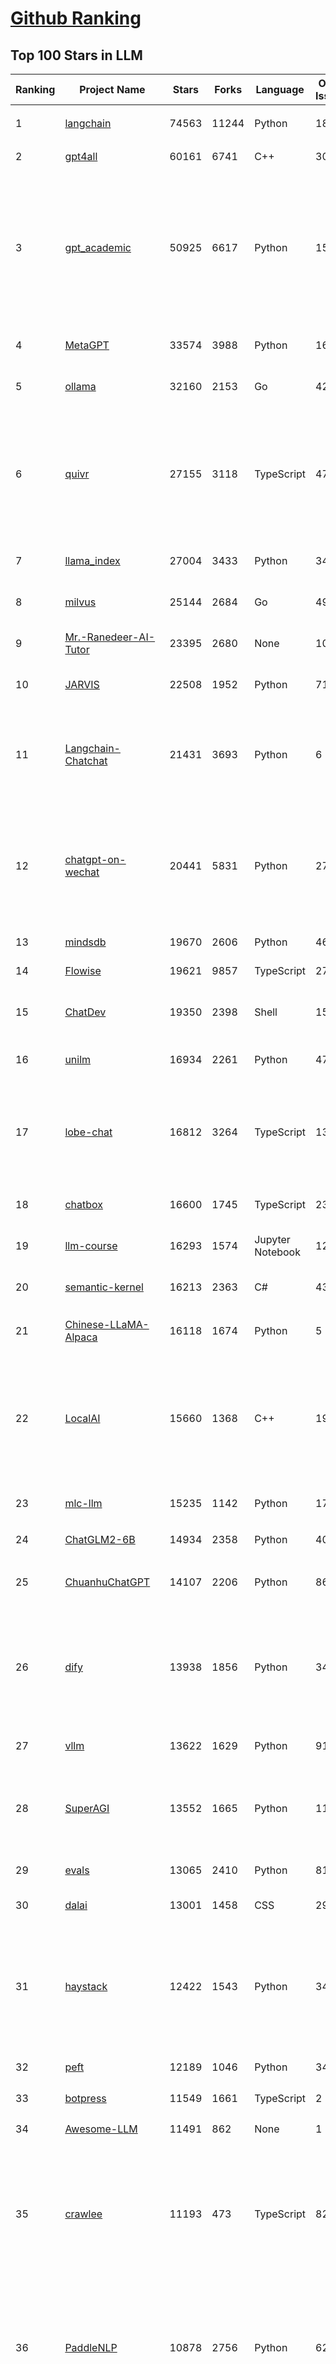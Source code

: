 [Github Ranking](../README.md)
==========

## Top 100 Stars in LLM

| Ranking | Project Name | Stars | Forks | Language | Open Issues | Description | Last Commit |
| ------- | ------------ | ----- | ----- | -------- | ----------- | ----------- | ----------- |
| 1 | [langchain](https://github.com/langchain-ai/langchain) | 74563 | 11244 | Python | 1826 | ⚡ Building applications with LLMs through composability ⚡ | 2024-01-22T02:42:01Z |
| 2 | [gpt4all](https://github.com/nomic-ai/gpt4all) | 60161 | 6741 | C++ | 308 | gpt4all: open-source LLM chatbots that you can run anywhere | 2024-01-22T00:53:55Z |
| 3 | [gpt_academic](https://github.com/binary-husky/gpt_academic) | 50925 | 6617 | Python | 157 | 为GPT/GLM等LLM大语言模型提供实用化交互接口，特别优化论文阅读/润色/写作体验，模块化设计，支持自定义快捷按钮&函数插件，支持Python和C++等项目剖析&自译解功能，PDF/LaTex论文翻译&总结功能，支持并行问询多种LLM模型，支持chatglm3等本地模型。接入通义千问, deepseekcoder, 讯飞星火, 文心一言, llama2, rwkv, claude2, moss等。 | 2024-01-21T16:08:16Z |
| 4 | [MetaGPT](https://github.com/geekan/MetaGPT) | 33574 | 3988 | Python | 169 | 🌟 The Multi-Agent Framework: Given one line Requirement, return PRD, Design, Tasks, Repo | 2024-01-22T03:04:17Z |
| 5 | [ollama](https://github.com/jmorganca/ollama) | 32160 | 2153 | Go | 422 | Get up and running with Llama 2, Mistral, and other large language models locally. | 2024-01-22T00:14:12Z |
| 6 | [quivr](https://github.com/StanGirard/quivr) | 27155 | 3118 | TypeScript | 47 | Your GenAI Second Brain 🧠  A personal productivity assistant (RAG) ⚡️🤖 Chat with your docs (PDF, CSV, ...)  & apps using Langchain, GPT 3.5 / 4 turbo, Private, Anthropic, VertexAI, Ollama, LLMs, that you can share with users !  Local & Private alternative to OpenAI GPTs & ChatGPT powered by retrieval-augmented generation. | 2024-01-22T03:02:18Z |
| 7 | [llama_index](https://github.com/run-llama/llama_index) | 27004 | 3433 | Python | 348 | LlamaIndex (formerly GPT Index) is a data framework for your LLM applications | 2024-01-22T02:24:34Z |
| 8 | [milvus](https://github.com/milvus-io/milvus) | 25144 | 2684 | Go | 493 | A cloud-native vector database, storage for next generation AI applications | 2024-01-22T03:05:47Z |
| 9 | [Mr.-Ranedeer-AI-Tutor](https://github.com/JushBJJ/Mr.-Ranedeer-AI-Tutor) | 23395 | 2680 | None | 10 | A GPT-4 AI Tutor Prompt for customizable personalized learning experiences. | 2023-11-18T21:18:14Z |
| 10 | [JARVIS](https://github.com/microsoft/JARVIS) | 22508 | 1952 | Python | 71 | JARVIS, a system to connect LLMs with ML community. Paper: https://arxiv.org/pdf/2303.17580.pdf | 2024-01-15T03:26:37Z |
| 11 | [Langchain-Chatchat](https://github.com/chatchat-space/Langchain-Chatchat) | 21431 | 3693 | Python | 6 | Langchain-Chatchat（原Langchain-ChatGLM）基于 Langchain 与 ChatGLM 等语言模型的本地知识库问答 \| Langchain-Chatchat (formerly langchain-ChatGLM), local knowledge based LLM (like ChatGLM) QA app with langchain  | 2024-01-22T02:46:46Z |
| 12 | [chatgpt-on-wechat](https://github.com/zhayujie/chatgpt-on-wechat) | 20441 | 5831 | Python | 274 | 基于大模型搭建的微信聊天机器人，同时支持微信、企业微信、公众号、飞书接入，可选择GPT3.5/GPT4.0/Claude/文心一言/讯飞星火/通义千问/Gemini/LinkAI，能处理文本、语音和图片，访问操作系统和互联网，支持基于自有知识库进行定制企业智能客服。 | 2024-01-21T03:44:31Z |
| 13 | [mindsdb](https://github.com/mindsdb/mindsdb) | 19670 | 2606 | Python | 463 | Build AI 🤖 using SQL | 2024-01-21T10:19:56Z |
| 14 | [Flowise](https://github.com/FlowiseAI/Flowise) | 19621 | 9857 | TypeScript | 279 | Drag & drop UI to build your customized LLM flow | 2024-01-22T03:19:18Z |
| 15 | [ChatDev](https://github.com/OpenBMB/ChatDev) | 19350 | 2398 | Shell | 15 | Create Customized Software using Natural Language Idea (through LLM-powered Multi-Agent Collaboration) | 2024-01-19T06:34:10Z |
| 16 | [unilm](https://github.com/microsoft/unilm) | 16934 | 2261 | Python | 472 | Large-scale Self-supervised Pre-training Across Tasks, Languages, and Modalities | 2024-01-11T21:49:36Z |
| 17 | [lobe-chat](https://github.com/lobehub/lobe-chat) | 16812 | 3264 | TypeScript | 137 | 🤖 Lobe Chat - an open-source, high-performance chatbot framework that supports speech synthesis, multimodal, and extensible Function Call plugin system. Supports one-click free deployment of your private ChatGPT/LLM web application. | 2024-01-22T00:25:13Z |
| 18 | [chatbox](https://github.com/Bin-Huang/chatbox) | 16600 | 1745 | TypeScript | 230 | Chatbox is a desktop client for ChatGPT, Claude and other LLMs, available on Windows, Mac, Linux | 2024-01-10T14:15:30Z |
| 19 | [llm-course](https://github.com/mlabonne/llm-course) | 16293 | 1574 | Jupyter Notebook | 12 | Course to get into Large Language Models (LLMs) with roadmaps and Colab notebooks. | 2024-01-22T00:35:41Z |
| 20 | [semantic-kernel](https://github.com/microsoft/semantic-kernel) | 16213 | 2363 | C# | 434 | Integrate cutting-edge LLM technology quickly and easily into your apps | 2024-01-21T15:04:47Z |
| 21 | [Chinese-LLaMA-Alpaca](https://github.com/ymcui/Chinese-LLaMA-Alpaca) | 16118 | 1674 | Python | 5 | 中文LLaMA&Alpaca大语言模型+本地CPU/GPU训练部署 (Chinese LLaMA & Alpaca LLMs) | 2023-12-29T14:39:21Z |
| 22 | [LocalAI](https://github.com/mudler/LocalAI) | 15660 | 1368 | C++ | 199 | :robot: The free, Open Source OpenAI alternative. Self-hosted, community-driven and local-first. Drop-in replacement for OpenAI running on consumer-grade hardware. No GPU required. Runs ggml, gguf, GPTQ, onnx, TF compatible models: llama, llama2, rwkv, whisper, vicuna, koala, cerebras, falcon, dolly, starcoder, and many others | 2024-01-21T20:05:59Z |
| 23 | [mlc-llm](https://github.com/mlc-ai/mlc-llm) | 15235 | 1142 | Python | 175 | Enable everyone to develop, optimize and deploy AI models natively on everyone's devices. | 2024-01-22T02:58:41Z |
| 24 | [ChatGLM2-6B](https://github.com/THUDM/ChatGLM2-6B) | 14934 | 2358 | Python | 406 | ChatGLM2-6B: An Open Bilingual Chat LLM \| 开源双语对话语言模型 | 2023-12-14T09:38:44Z |
| 25 | [ChuanhuChatGPT](https://github.com/GaiZhenbiao/ChuanhuChatGPT) | 14107 | 2206 | Python | 86 | GUI for ChatGPT API and many LLMs. Supports agents, file-based QA, GPT finetuning and query with web search. All with a neat UI. | 2024-01-21T08:54:19Z |
| 26 | [dify](https://github.com/langgenius/dify) | 13938 | 1856 | Python | 34 | An Open-Source Assistants API and GPTs alternative. Dify.AI is an LLM application development platform. It integrates the concepts of Backend as a Service and LLMOps, covering the core tech stack required for building generative AI-native applications, including a built-in RAG engine. | 2024-01-22T03:17:52Z |
| 27 | [vllm](https://github.com/vllm-project/vllm) | 13622 | 1629 | Python | 914 | A high-throughput and memory-efficient inference and serving engine for LLMs | 2024-01-22T03:18:00Z |
| 28 | [SuperAGI](https://github.com/TransformerOptimus/SuperAGI) | 13552 | 1665 | Python | 117 | <⚡️> SuperAGI - A dev-first open source autonomous AI agent framework. Enabling developers to build, manage & run useful autonomous agents quickly and reliably. | 2024-01-19T21:31:08Z |
| 29 | [evals](https://github.com/openai/evals) | 13065 | 2410 | Python | 81 | Evals is a framework for evaluating LLMs and LLM systems, and an open-source registry of benchmarks. | 2024-01-17T09:39:47Z |
| 30 | [dalai](https://github.com/cocktailpeanut/dalai) | 13001 | 1458 | CSS | 297 | The simplest way to run LLaMA on your local machine | 2023-11-29T19:27:33Z |
| 31 | [haystack](https://github.com/deepset-ai/haystack) | 12422 | 1543 | Python | 345 | :mag: LLM orchestration framework to build customizable, production-ready LLM applications. Connect components (models, vector DBs, file converters) to pipelines or agents that can interact with your data. With advanced retrieval methods, it's best suited for building RAG, question answering, semantic search or conversational agent chatbots. | 2024-01-20T00:40:49Z |
| 32 | [peft](https://github.com/huggingface/peft) | 12189 | 1046 | Python | 34 | 🤗 PEFT: State-of-the-art Parameter-Efficient Fine-Tuning. | 2024-01-22T00:41:26Z |
| 33 | [botpress](https://github.com/botpress/botpress) | 11549 | 1661 | TypeScript | 2 | The open-source hub to build & deploy GPT/LLM Agents ⚡️ | 2024-01-19T20:20:07Z |
| 34 | [Awesome-LLM](https://github.com/Hannibal046/Awesome-LLM) | 11491 | 862 | None | 1 | Awesome-LLM: a curated list of Large Language Model | 2024-01-18T01:25:51Z |
| 35 | [crawlee](https://github.com/apify/crawlee) | 11193 | 473 | TypeScript | 82 | Crawlee—A web scraping and browser automation library for Node.js to build reliable crawlers. In JavaScript and TypeScript. Extract data for AI, LLMs, RAG, or GPTs. Download HTML, PDF, JPG, PNG, and other files from websites. Works with Puppeteer, Playwright, Cheerio, JSDOM, and raw HTTP. Both headful and headless mode. With proxy rotation. | 2024-01-22T00:38:51Z |
| 36 | [PaddleNLP](https://github.com/PaddlePaddle/PaddleNLP) | 10878 | 2756 | Python | 622 | 👑 Easy-to-use and powerful NLP and LLM library with 🤗 Awesome model zoo, supporting wide-range of NLP tasks from research to industrial applications, including 🗂Text Classification,  🔍 Neural Search, ❓ Question Answering, ℹ️ Information Extraction, 📄 Document Intelligence, 💌 Sentiment Analysis etc. | 2024-01-22T03:06:11Z |
| 37 | [RWKV-LM](https://github.com/BlinkDL/RWKV-LM) | 10716 | 756 | Python | 44 | RWKV is an RNN with transformer-level LLM performance. It can be directly trained like a GPT (parallelizable). So it's combining the best of RNN and transformer - great performance, fast inference, saves VRAM, fast training, "infinite" ctx_len, and free sentence embedding. | 2024-01-18T15:35:38Z |
| 38 | [ludwig](https://github.com/ludwig-ai/ludwig) | 10430 | 1152 | Python | 269 | Low-code framework for building custom LLMs, neural networks, and other AI models | 2024-01-21T13:56:26Z |
| 39 | [LLaMA-Factory](https://github.com/hiyouga/LLaMA-Factory) | 10357 | 1596 | Python | 64 | Easy-to-use LLM fine-tuning framework (LLaMA, BLOOM, Mistral, Baichuan, Qwen, ChatGLM) | 2024-01-21T14:17:59Z |
| 40 | [llama-gpt](https://github.com/getumbrel/llama-gpt) | 9869 | 633 | TypeScript | 66 | A self-hosted, offline, ChatGPT-like chatbot. Powered by Llama 2. 100% private, with no data leaving your device. New: Code Llama support! | 2023-12-22T14:22:23Z |
| 41 | [pandas-ai](https://github.com/gventuri/pandas-ai) | 9512 | 825 | Python | 169 | Chat with your data (CSV, pandas, polars, etc). PandasAI makes data analysis conversational | 2024-01-22T00:45:02Z |
| 42 | [DB-GPT](https://github.com/eosphoros-ai/DB-GPT) | 9506 | 1385 | Python | 141 | Revolutionizing Database Interactions with Private LLM Technology | 2024-01-22T03:15:02Z |
| 43 | [h2ogpt](https://github.com/h2oai/h2ogpt) | 9488 | 1166 | Python | 201 | Private Q&A and summarization of documents+images or chat with local GPT, 100% private, Apache 2.0. Supports Mixtral, llama.cpp, and more. Demo: https://gpt.h2o.ai/ https://codellama.h2o.ai/ | 2024-01-21T23:22:26Z |
| 44 | [open-llms](https://github.com/eugeneyan/open-llms) | 9254 | 546 | None | 3 | 📋 A list of open LLMs available for commercial use. | 2024-01-10T12:36:30Z |
| 45 | [FastGPT](https://github.com/labring/FastGPT) | 9097 | 2044 | TypeScript | 54 | FastGPT is a knowledge-based platform built on the LLM, offers out-of-the-box data processing and model invocation capabilities, allows for workflow orchestration through Flow visualization! | 2024-01-21T10:37:56Z |
| 46 | [one-api](https://github.com/songquanpeng/one-api) | 9032 | 2275 | JavaScript | 284 | OpenAI 接口管理 & 分发系统，支持 Azure、Anthropic Claude、Google PaLM 2 & Gemini、智谱 ChatGLM、百度文心一言、讯飞星火认知、阿里通义千问、360 智脑以及腾讯混元，可用于二次分发管理 key，仅单可执行文件，已打包好 Docker 镜像，一键部署，开箱即用. OpenAI key management & redistribution system, using a single API for all LLMs, and features an English UI. | 2024-01-21T15:29:39Z |
| 47 | [ChatGLM3](https://github.com/THUDM/ChatGLM3) | 8932 | 983 | Python | 3 | ChatGLM3 series: Open Bilingual Chat LLMs \| 开源双语对话语言模型 | 2024-01-17T11:00:05Z |
| 48 | [gorilla](https://github.com/ShishirPatil/gorilla) | 8870 | 684 | Python | 34 | Gorilla: An API store for LLMs | 2023-11-29T19:03:30Z |
| 49 | [qlora](https://github.com/artidoro/qlora) | 8764 | 765 | Jupyter Notebook | 179 | QLoRA: Efficient Finetuning of Quantized LLMs | 2023-10-03T12:37:11Z |
| 50 | [llamafile](https://github.com/Mozilla-Ocho/llamafile) | 8683 | 436 | C++ | 23 | Distribute and run LLMs with a single file. | 2024-01-20T08:00:59Z |
| 51 | [Qwen](https://github.com/QwenLM/Qwen) | 8381 | 760 | Python | 120 | The official repo of Qwen (通义千问) chat & pretrained large language model proposed by Alibaba Cloud. | 2024-01-15T04:52:09Z |
| 52 | [nebuly](https://github.com/nebuly-ai/nebuly) | 8337 | 662 | Python | 98 | The user analytics platform for LLMs | 2023-10-28T10:19:07Z |
| 53 | [petals](https://github.com/bigscience-workshop/petals) | 8281 | 427 | Python | 69 | 🌸 Run LLMs at home, BitTorrent-style. Fine-tuning and inference up to 10x faster than offloading | 2023-12-11T22:33:18Z |
| 54 | [web-llm](https://github.com/mlc-ai/web-llm) | 8260 | 504 | TypeScript | 51 | Bringing large-language models and chat to web browsers. Everything runs inside the browser with no server support. | 2024-01-21T02:06:06Z |
| 55 | [WizardLM](https://github.com/nlpxucan/WizardLM) | 8222 | 655 | Python | 147 | LLMs build upon Evol Insturct: WizardLM, WizardCoder, WizardMath | 2024-01-04T14:06:29Z |
| 56 | [Llama2-Chinese](https://github.com/FlagAlpha/Llama2-Chinese) | 8009 | 744 | Python | 133 | Llama中文社区，最好的中文Llama大模型，完全开源可商用 | 2024-01-12T03:29:08Z |
| 57 | [LLMsPracticalGuide](https://github.com/Mooler0410/LLMsPracticalGuide) | 7821 | 592 | None | 9 | A curated list of practical guide resources of LLMs (LLMs Tree, Examples, Papers) | 2024-01-10T01:39:27Z |
| 58 | [OpenLLM](https://github.com/bentoml/OpenLLM) | 7809 | 539 | Python | 50 | Operating LLMs in production | 2024-01-21T07:05:43Z |
| 59 | [prompt-engineering-for-developers](https://github.com/datawhalechina/prompt-engineering-for-developers) | 7802 | 942 | Jupyter Notebook | 1 | 面向开发者的 LLM 入门教程，吴恩达大模型系列课程中文版 | 2023-12-13T05:40:51Z |
| 60 | [anything-llm](https://github.com/Mintplex-Labs/anything-llm) | 7531 | 814 | JavaScript | 36 | Open-source ChatGPT experience for LLMs, embedders, and vector databases. Unlimited documents, messages, and concurrent users with permission management in one app. | 2024-01-20T01:54:19Z |
| 61 | [LLMSurvey](https://github.com/RUCAIBox/LLMSurvey) | 7431 | 593 | Python | 11 | The official GitHub page for the survey paper "A Survey of Large Language Models". | 2024-01-10T01:24:56Z |
| 62 | [deeplake](https://github.com/activeloopai/deeplake) | 7407 | 572 | Python | 54 | Database for AI. Store Vectors, Images, Texts, Videos, etc. Use with LLMs/LangChain. Store, query, version, & visualize any AI data. Stream data in real-time to PyTorch/TensorFlow. https://activeloop.ai | 2024-01-19T21:55:34Z |
| 63 | [MemGPT](https://github.com/cpacker/MemGPT) | 7399 | 804 | Python | 109 | Teaching LLMs memory management for unbounded context 📚🦙 | 2024-01-22T03:01:01Z |
| 64 | [Self-Hosting-Guide](https://github.com/mikeroyal/Self-Hosting-Guide) | 7394 | 372 | Dockerfile | 2 | Self-Hosting Guide. Learn all about  locally hosting (on premises & private web servers) and managing software applications by yourself or your organization. Including Cloud, LLMs, WireGuard, Automation, Home Assistant, and Networking. | 2024-01-14T21:47:45Z |
| 65 | [TypeChat](https://github.com/microsoft/TypeChat) | 7374 | 347 | Python | 44 | TypeChat is a library that makes it easy to build natural language interfaces using types. | 2024-01-17T21:04:40Z |
| 66 | [embedchain](https://github.com/embedchain/embedchain) | 7239 | 1248 | Python | 127 | The Open Source RAG framework | 2024-01-21T08:39:25Z |
| 67 | [promptflow](https://github.com/microsoft/promptflow) | 7146 | 527 | Python | 41 | Build high-quality LLM apps - from prototyping, testing to production deployment and monitoring. | 2024-01-22T03:19:15Z |
| 68 | [shell_gpt](https://github.com/TheR1D/shell_gpt) | 7067 | 564 | Python | 24 | A command-line productivity tool powered by AI large language models like GPT-4, will help you accomplish your tasks faster and more efficiently. | 2024-01-21T16:57:27Z |
| 69 | [mistral-src](https://github.com/mistralai/mistral-src) | 7060 | 543 | Jupyter Notebook | 68 | Reference implementation of Mistral AI 7B v0.1 model. | 2024-01-10T16:04:12Z |
| 70 | [XAgent](https://github.com/OpenBMB/XAgent) | 6714 | 659 | Python | 26 | An Autonomous LLM Agent for Complex Task Solving | 2023-12-31T05:07:53Z |
| 71 | [sweep](https://github.com/sweepai/sweep) | 6623 | 385 | Python | 257 | Sweep: AI-powered Junior Developer for small features and bug fixes. | 2024-01-21T03:57:13Z |
| 72 | [PowerInfer](https://github.com/SJTU-IPADS/PowerInfer) | 6370 | 332 | C | 54 | High-speed Large Language Model Serving on PCs with Consumer-grade GPUs | 2024-01-11T11:31:20Z |
| 73 | [continue](https://github.com/continuedev/continue) | 6195 | 303 | Python | 66 | ⏩ Continue is an open-source autopilot for VS Code and JetBrains—the easiest way to code with any LLM | 2024-01-22T00:14:47Z |
| 74 | [activepieces](https://github.com/activepieces/activepieces) | 6177 | 633 | TypeScript | 97 | Your friendliest open source all-in-one automation tool ✨ Workflow automation tool 100+ integration / Enterprise automation tool / Zapier Alternative | 2024-01-21T22:34:13Z |
| 75 | [DevOpsGPT](https://github.com/kuafuai/DevOpsGPT) | 6135 | 788 | HTML | 16 | Multi agent system for AI-driven software development. Combine LLM with DevOps tools to convert natural language requirements into working software. Supports any development language and extends the existing code. | 2023-12-12T08:15:26Z |
| 76 | [txtai](https://github.com/neuml/txtai) | 6085 | 447 | Python | 20 | 💡 All-in-one open-source embeddings database for semantic search, LLM orchestration and language model workflows | 2024-01-16T13:04:17Z |
| 77 | [awesome-langchain](https://github.com/kyrolabs/awesome-langchain) | 6056 | 399 | None | 0 | 😎 Awesome list of tools and projects with the awesome LangChain framework | 2023-12-25T12:47:44Z |
| 78 | [GPTCache](https://github.com/zilliztech/GPTCache) | 5944 | 422 | Python | 47 | Semantic cache for LLMs. Fully integrated with LangChain and llama_index.  | 2024-01-18T06:10:27Z |
| 79 | [openplayground](https://github.com/nat/openplayground) | 5933 | 443 | TypeScript | 56 | An LLM playground you can run on your laptop | 2023-12-21T17:38:10Z |
| 80 | [wenda](https://github.com/wenda-LLM/wenda) | 5898 | 761 | JavaScript | 42 | 闻达：一个LLM调用平台。目标为针对特定环境的高效内容生成，同时考虑个人和中小企业的计算资源局限性，以及知识安全和私密性问题 | 2023-12-10T14:27:50Z |
| 81 | [streaming-llm](https://github.com/mit-han-lab/streaming-llm) | 5847 | 343 | Python | 30 | Efficient Streaming Language Models with Attention Sinks | 2023-10-25T21:11:11Z |
| 82 | [burn](https://github.com/tracel-ai/burn) | 5815 | 227 | Rust | 138 | Burn is a new comprehensive dynamic Deep Learning Framework built using Rust with extreme flexibility, compute efficiency and portability as its primary goals. | 2024-01-20T21:13:38Z |
| 83 | [PentestGPT](https://github.com/GreyDGL/PentestGPT) | 5796 | 686 | Python | 20 | A GPT-empowered penetration testing tool | 2024-01-02T14:01:02Z |
| 84 | [Chinese-LLaMA-Alpaca-2](https://github.com/ymcui/Chinese-LLaMA-Alpaca-2) | 5746 | 459 | Python | 13 | 中文LLaMA-2 & Alpaca-2大模型二期项目 + 64K超长上下文模型 (Chinese LLaMA-2 & Alpaca-2 LLMs with 64K long context models) | 2024-01-22T01:02:17Z |
| 85 | [E2B](https://github.com/e2b-dev/E2B) | 5743 | 519 | TypeScript | 35 | Cloud Runtime for AI Agents | 2024-01-19T20:16:44Z |
| 86 | [ai](https://github.com/vercel/ai) | 5662 | 1133 | TypeScript | 75 | Build AI-powered applications with React, Svelte, Vue, and Solid | 2024-01-21T19:37:40Z |
| 87 | [RealChar](https://github.com/Shaunwei/RealChar) | 5600 | 666 | JavaScript | 58 | 🎙️🤖Create, Customize and Talk to your AI Character/Companion in Realtime (All in One Codebase!). Have a natural seamless conversation with AI everywhere (mobile, web and terminal) using LLM OpenAI GPT3.5/4, Anthropic Claude2, Chroma Vector DB, Whisper Speech2Text, ElevenLabs Text2Speech🎙️🤖 | 2024-01-02T05:37:03Z |
| 88 | [llm](https://github.com/rustformers/llm) | 5531 | 315 | Rust | 74 | An ecosystem of Rust libraries for working with large language models | 2023-12-12T15:46:26Z |
| 89 | [Awesome-Chinese-LLM](https://github.com/HqWu-HITCS/Awesome-Chinese-LLM) | 5509 | 481 | None | 0 | 整理开源的中文大语言模型，以规模较小、可私有化部署、训练成本较低的模型为主，包括底座模型，垂直领域微调及应用，数据集与教程等。 | 2024-01-18T13:49:18Z |
| 90 | [rags](https://github.com/run-llama/rags) | 5310 | 648 | Python | 21 | Build ChatGPT over your data, all with natural language | 2023-12-16T11:48:35Z |
| 91 | [Bard-API](https://github.com/dsdanielpark/Bard-API) | 5271 | 664 | Python | 13 | The unofficial python package that returns response of Google Bard through cookie value. | 2024-01-19T18:39:20Z |
| 92 | [postgresml](https://github.com/postgresml/postgresml) | 5116 | 228 | Rust | 63 | The GPU-powered AI application database. Get your app to market faster using the simplicity of SQL and the latest NLP, ML + LLM models. | 2024-01-20T00:01:38Z |
| 93 | [OpenChat](https://github.com/openchatai/OpenChat) | 4951 | 749 | Blade | 38 | LLMs custom-chatbots console ⚡ | 2024-01-21T20:19:45Z |
| 94 | [skypilot](https://github.com/skypilot-org/skypilot) | 4942 | 320 | Python | 262 | SkyPilot: Run LLMs, AI, and Batch jobs on any cloud. Get maximum savings, highest GPU availability, and managed execution—all with a simple interface. | 2024-01-22T01:36:48Z |
| 95 | [lit-gpt](https://github.com/Lightning-AI/lit-gpt) | 4823 | 499 | Python | 99 | Hackable implementation of state-of-the-art open-source LLMs based on nanoGPT. Supports flash attention, 4-bit and 8-bit quantization, LoRA and LLaMA-Adapter fine-tuning, pre-training. Apache 2.0-licensed. | 2024-01-21T17:57:11Z |
| 96 | [chat-ui](https://github.com/huggingface/chat-ui) | 4778 | 612 | TypeScript | 121 | Open source codebase powering the HuggingChat app | 2024-01-20T01:48:52Z |
| 97 | [BigDL](https://github.com/intel-analytics/BigDL) | 4726 | 1177 | Jupyter Notebook | 705 | Accelerate LLM with low-bit (FP4 / INT4 / FP8 / INT8) optimizations using bigdl-llm | 2024-01-22T02:14:40Z |
| 98 | [litellm](https://github.com/BerriAI/litellm) | 4716 | 462 | Python | 190 | Call all LLM APIs using the OpenAI format. Use Bedrock, Azure, OpenAI, Cohere, Anthropic, Ollama, Sagemaker, HuggingFace, Replicate (100+ LLMs) | 2024-01-21T22:24:24Z |
| 99 | [SillyTavern](https://github.com/SillyTavern/SillyTavern) | 4649 | 1449 | JavaScript | 189 | LLM Frontend for Power Users. | 2024-01-21T21:20:44Z |
| 100 | [CodeGen](https://github.com/salesforce/CodeGen) | 4612 | 353 | Python | 37 | CodeGen is a family of open-source model for program synthesis. Trained on TPU-v4. Competitive with OpenAI Codex. | 2023-12-20T21:08:52Z |

